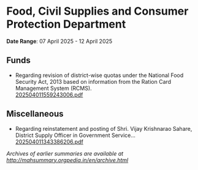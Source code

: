 # Food, Civil Supplies and Consumer Protection Department

**Date Range**: 07 April 2025 - 12 April 2025


## Funds
- Regarding revision of district-wise quotas under the National Food Security Act, 2013 based on information from the Ration Card Management System (RCMS).\
  [202504011559243006.pdf](https://gr.maharashtra.gov.in/Site/Upload/Government%20Resolutions/English/202504011559243006.pdf)

## Miscellaneous
- Regarding reinstatement and posting of Shri. Vijay Krishnarao Sahare, District Supply Officer in Government Service...\
  [202504011343386206.pdf](https://gr.maharashtra.gov.in/Site/Upload/Government%20Resolutions/English/202504011343386206.pdf)


*Archives of earlier summaries are available at http://mahsummary.orgpedia.in/en/archive.html*